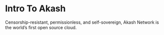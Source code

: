 # Intro To Akash

Censorship-resistant, permissionless, and self-sovereign, Akash Network is the world’s first open source cloud.
